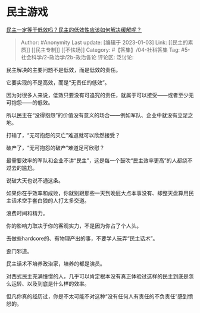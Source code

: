 # 民主游戏
[民主一定等于低效吗？民主的低效性应该如何解决缓解呢？](https://www.zhihu.com/question/27559843/answer/2826921450)

> Author: #Anonymity
> Last update: [编辑于 2023-01-03]
> Link: [[民主的素质]] [[民主专制]] [[不怯场]]
> Category: #【答集】/04-社科答集
> Tag: #5-社会科学/2-政治学/2b-政治各论
> 评论区:
> 泛讨论:

民主解决的主要问题不是低效，而是低效的责任。

它要实现的不是高效，而是“无责任的低效”。

因为对很多人来说，低效只要没有可追究的责任，就属于可以接受——或者至少无可抱怨——的低效。

所以民主在“没得抱怨”的价值没有意义的场合——例如军队、企业中就没有立足之地。

打输了，“无可抱怨的灭亡”难道就可以欣然接受？

破产了，“无可抱怨的破产”难道足可欣慰？

最需要效率的军队和企业不讲“民主”，这是每一个鼓吹“民主效率更高”的人都绕不过去的尴尬。

说破大天也说不通这条。

如果你在乎效率和成败，你就别跟那些一天到晚屁大点本事没有、却整天盘算用民主话术空手套白狼的人打太多交道。

浪费时间和精力。

你的影响力取决于你的客观实力，不是因为你占了个人头。

去做些hardcore的、有物理产出的事，不要学人玩弄“民主话术”。

歪门邪道。

民主话术不培养政治家，培养的都是演员。

对西式民主充满憧憬的人，几乎可以肯定根本没有真正体验过这样的民主到底是怎么运转、以及到底是什么样的效率。

但凡你真的经历过，你是不太可能不对这种“没有任何人有责任的不负责任”感到愤怒的。
